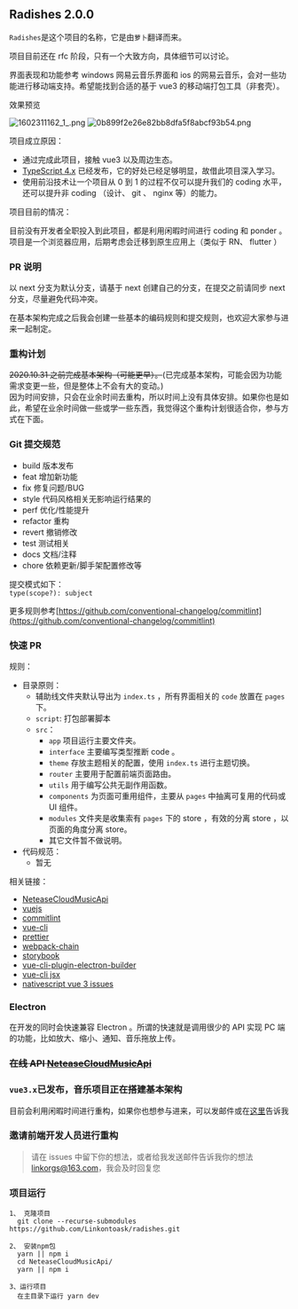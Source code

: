 ## Radishes 2.0.0

`Radishes`是这个项目的名称，它是由`萝卜`翻译而来。

项目目前还在 rfc 阶段，只有一个大致方向，具体细节可以讨论。

界面表现和功能参考 windows 网易云音乐界面和 ios 的网易云音乐，会对一些功能进行移动端支持。希望能找到合适的基于 vue3 的移动端打包工具（非套壳）。

效果预览

![1602311162_1_.png](https://i.loli.net/2020/10/10/KENapbVBjdt42ZU.png)
![0b899f2e26e82bb8dfa5f8abcf93b54.png](https://i.loli.net/2020/10/10/skXDJVZWYB7cKR8.png)

项目成立原因：

- 通过完成此项目，接触 vue3 以及周边生态。
- [TypeScript 4.x](https://github.com/Microsoft/TypeScript) 已经发布，它的好处已经足够明显，故借此项目深入学习。
- 使用前沿技术让一个项目从 0 到 1 的过程不仅可以提升我们的 coding 水平，还可以提升非 coding （设计、 git 、 nginx 等）的能力。

项目目前的情况：

目前没有开发者全职投入到此项目，都是利用闲暇时间进行 coding 和 ponder 。  
项目是一个浏览器应用，后期考虑会迁移到原生应用上（类似于 RN、 flutter ）

### PR 说明

以 next 分支为默认分支，请基于 next 创建自己的分支，在提交之前请同步 next 分支，尽量避免代码冲突。

在基本架构完成之后我会创建一些基本的编码规则和提交规则，也欢迎大家参与进来一起制定。

### 重构计划

~~2020.10.31 之前完成基本架构（可能更早）。~~(已完成基本架构，可能会因为功能需求变更一些，但是整体上不会有大的变动。)  
因为时间安排，只会在业余时间去重构，所以时间上没有具体安排。如果你也是如此，希望在业余时间做一些或学一些东西，我觉得这个重构计划很适合你，参与方式在下面。

### Git 提交规范

- build 版本发布
- feat 增加新功能
- fix 修复问题/BUG
- style 代码风格相关无影响运行结果的
- perf 优化/性能提升
- refactor 重构
- revert 撤销修改
- test 测试相关
- docs 文档/注释
- chore 依赖更新/脚手架配置修改等

提交模式如下：  
`type(scope?): subject`

更多规则参考[https://github.com/conventional-changelog/commitlint](https://github.com/conventional-changelog/commitlint)

### 快速 PR

规则：

- 目录原则：
  - 辅助线文件夹默认导出为 `index.ts` ，所有界面相关的 `code` 放置在 `pages` 下。
  - `script`: 打包部署脚本
  - `src`：
    - `app` 项目运行主要文件夹。
    - `interface` 主要编写类型推断 code 。
    - `theme` 存放主题相关的配置，使用 `index.ts` 进行主题切换。
    - `router` 主要用于配置前端页面路由。
    - `utils` 用于编写公共无副作用函数。
    - `components` 为页面可重用组件，主要从 `pages` 中抽离可复用的代码或 UI 组件。
    - `modules` 文件夹是收集索有 `pages` 下的 store ，有效的分离 store ，以页面的角度分离 store。
    - 其它文件暂不做说明。
- 代码规范：
  - 暂无

相关链接：

- [NeteaseCloudMusicApi](https://github.com/Binaryify/NeteaseCloudMusicApi)
- [vuejs](https://v3.vuejs.org/)
- [commitlint](https://commitlint.js.org/#/)
- [vue-cli](https://cli.vuejs.org/zh/)
- [prettier](https://prettier.io/)
- [webpack-chain](https://github.com/neutrinojs/webpack-chain#getting-started)
- [storybook](https://github.com/storybookjs/storybook/tree/next/app/vue)
- [vue-cli-plugin-electron-builder](https://github.com/nklayman/vue-cli-plugin-electron-builder)
- [vue-cli jsx](https://github.com/vuejs/jsx-next/blob/dev/packages/babel-plugin-jsx/README-zh_CN.md)
- [nativescript vue 3 issues](https://github.com/nativescript-vue/nativescript-vue/issues/583)

### Electron

在开发的同时会快速兼容 Electron 。所谓的快速就是调用很少的 API 实现 PC 端的功能，比如放大、缩小、通知、音乐拖放上传。

### ~~在线 API [NeteaseCloudMusicApi](https://music.linkorg.club/)~~

### `vue3.x`已发布，音乐项目正在搭建基本架构

目前会利用闲暇时间进行重构，如果你也想参与进来，可以发邮件或在[这里](https://github.com/Linkontoask/radishes/issues/6)告诉我

### 邀请前端开发人员进行重构

> 请在 issues 中留下你的想法，或者给我发送邮件告诉我你的想法 [linkorgs@163.com](linkorgs@163.com)，我会及时回复您

### 项目运行

```
1、 克隆项目
  git clone --recurse-submodules https://github.com/Linkontoask/radishes.git

2、 安装npm包
  yarn || npm i
  cd NeteaseCloudMusicApi/
  yarn || npm i

3、运行项目
  在主目录下运行 yarn dev
```

